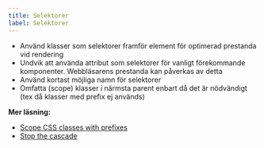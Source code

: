 ```yaml
---
title: Selektorer
label: Selektorer
---
```


- Använd klasser som selektorer framför element för optimerad prestanda vid rendering
- Undvik att använda attribut som selektorer för vanligt förekommande komponenter. Webbläsarens prestanda kan påverkas av detta
- Använd kortast möjliga namn för selektorer
- Omfatta (scope) klasser i närmsta parent enbart då det är nödvändigt (tex då klasser med prefix ej används)

**Mer läsning:**

- [Scope CSS classes with prefixes](http://markdotto.com/2012/02/16/scope-css-classes-with-prefixes/)
- [Stop the cascade](http://markdotto.com/2012/03/02/stop-the-cascade/)
